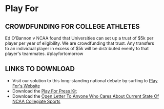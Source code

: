 # Play For
## CROWDFUNDING FOR COLLEGE ATHLETES
Ed O'Bannon v NCAA found that Universities can set up a trust of $5k per player per year of eligibility. We are crowdfunding that trust. Any transfers to an individual player in excess of $5k will be distributed evenly to that player's teammates. #playfortomorrow

## LINKS TO DOWNLOAD
- Visit our solution to this long-standing national debate by surfing to [Play For's Website](http://playfor.co) 
- Download the [Play For Press Kit](https://github.com/rwyant/index/blob/master/Play%20For/play_for_press_kit.zip)
- Download the [Open Letter To Anyone Who Cares About Current State Of NCAA Collegiate Sports](https://github.com/rwyant/index/blob/master/Play%20For/Open%20Letter.pdf)
